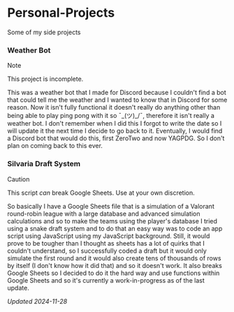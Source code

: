 # Personal-Projects
Some of my side projects
### Weather Bot
> [!NOTE]
> This project is incomplete.

This was a weather bot that I made for Discord because I couldn't find a bot that could tell me the weather and I wanted to know that in Discord for some reason. Now it isn't fully functional it doesn't really do anything other than being able to play ping pong with it so ¯\_(ツ)_/¯, therefore it isn't really a weather bot. I don't remember when I did this I forgot to write the date so I will update it the next time I decide to go back to it. Eventually, I would find a Discord bot that would do this, first ZeroTwo and now YAGPDG. So I don't plan on coming back to this ever.
### Silvaria Draft System
> [!CAUTION]
> This script *can* break Google Sheets. Use at your own discretion.

So basically I have a Google Sheets file that is a simulation of a Valorant round-robin league with a large database and advanced simulation calculations and so to make the teams using the player's database I tried using a snake draft system and to do that an easy way was to code an app script using JavaScript using my JavaScript background. Still, it would prove to be tougher than I thought as sheets has a lot of quirks that I couldn't understand, so I successfully coded a draft but it would only simulate the first round and it would also create tens of thousands of rows by itself (I don't know how it did that) and so it doesn't work. It also breaks Google Sheets so I decided to do it the hard way and use functions within Google Sheets and so it's currently a work-in-progress as of the last update.

*Updated 2024-11-28*
